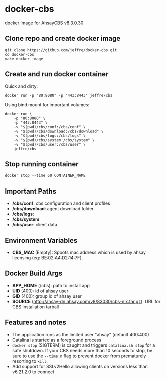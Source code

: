# docker-cbs
docker image for AhsayCBS v8.3.0.30


## Clone repo and create docker image
    git clone https://github.com/jeffre/docker-cbs.git
    cd docker-cbs
    make docker-image


## Create and run docker container
Quick and dirty:

    docker run -p "80:8080" -p "443:8443" jeffre/cbs
Using bind mount for important volumes:

    docker run \
        -p "80:8080" \
        -p "443:8443" \
        -v "$(pwd)/cbs/conf:/cbs/conf" \
        -v "$(pwd)/cbs/download:/cbs/download" \
        -v "$(pwd)/cbs/logs:/cbs/logs" \
        -v "$(pwd)/cbs/system:/cbs/system" \
        -v "$(pwd)/cbs/user:/cbs/user" \
        jeffre/cbs

## Stop running container
    docker stop --time 60 CONTAINER_NAME


## Important Paths
+ **/cbs/conf**: cbs configuration and client profiles
+ **/cbs/download**: agent download folder 
+ **/cbs/logs**: 
+ **/cbs/system**: 
+ **/cbs/user**: client data


## Environment Variables
+ **CBS_MAC** (Empty): Spoofs mac address which is used by ahsay licensing
(eg: BE:02:A4:D2:14:7F).


## Docker Build Args
+ **APP_HOME** (/cbs): path to install app
+ **UID** (400): id of ahsay user
+ **GID** (400): group id of ahsay user
+ **SOURCE** (http://ahsay-dn.ahsay.com/v8/83030/cbs-nix.tar.gz): URL for CBS
installation tarball


## Features and notes
+ The application runs as the limited user "ahsay" (default 400:400)
+ Catalina is started as a foreground process
+ `docker stop` (SIGTERM) is caught and triggers `catalina.sh stop` for a
safe shutdown. If your CBS needs more than 10 seconds to stop, be sure to use
the `--time n` flag to prevent docker from prematurely resorting to `kill`.
+ Add support for SSLv2Hello allowing clients on versions less than v6.21.2.0 to connect
